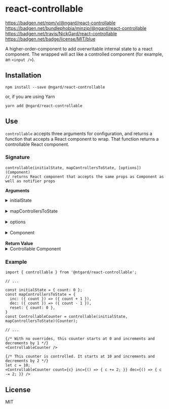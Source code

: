 # react-controllable

https://badgen.net/npm/v/@ngard/react-controllable
https://badgen.net/bundlephobia/minzip/@ngard/react-controllable
https://badgen.net/travis/NickGard/react-controllable
https://badgen.net/badge/license/MIT/blue

A higher-order-component to add overwritable internal state to a react component. The wrapped
will act like a controlled component (for example, an `<input />`).

## Installation

```
npm install --save @ngard/react-controllable
```

or, if you are using Yarn

```
yarn add @ngard/react-controllable
```

## Use

`controllable` accepts three arguments for configuration, and returns a function that accepts a
React component to wrap. That function returns a controllable React component.

### Signature

```
controllable(initialState, mapControllersToState, [options])(Component)
// returns React component that accepts the same props as Component as well as notifier props
```
<b>Arguments</b>
<details>
<summary>initialState</summary>
An object mapping the controllable properties of Component to their initial values
</details>

<br/>
<details>
<summary>mapControllersToState</summary>
An object mapping the controller properties of Component to an object or function to be passed to
<code>setState</code> when the controller is invoked.
</details>

<br/>
<details>
<summary>options</summary>
An optional object with the property <code>isEqual</code> that will override the default triple-equal (<code>===</code>)
check that <code>controllable</code> uses for determining if a controlled prop changed.
</details>

<br/>
<details>
<summary>Component</summary>
A React component.
</details>

<br/>
<b>Return Value</b>
<br/>
<details>
<summary>Controllable Component</summary>
A new React component that can either be controlled or uncontrolled. This component also accepts
notifier props of the form <code>on*DidChange</code> for each controllable prop. For example, given the following
setup, the returned component, <code>ControllableFoo</code> would accept a prop <code>onBarDidChange</code> that would
fire when <code>bar</code> was changed.
<pre>
const ControllableFoo = controllable({ bar: 'bar' }, { onClick: { bar: 'BAR' }})(Foo);
</pre>
Notifier functions get the new value and the old value for the prop that changed as arguments. This
is useful for when you don't want to control the behavior of the controllable component (that is, 
you leave it uncontrolled) but you want to respond to changes in it.
</details>

### Example

```
import { controllable } from '@ntgard/react-controllable';

// ...

const initialState = { count: 0 };
const mapControllersToState = {
  inc: ({ count }) => ({ count + 1 }),
  dec: ({ count }) => ({ count - 1 }),
  reset: { count: 0 },
}
const ControllableCounter = controllable(initialState, mapControllersToState)(Counter);

// ...

{/* With no overrides, this counter starts at 0 and increments and decrements by 1 */}
<ControllableCounter />

{/* This counter is controlled. It starts at 10 and increments and decrements by 2 */}
let c = 10;
<ControllableCounter count={c} inc={() => { c += 2; }} dec={() => { c -= 2; }} />
```

## License

MIT